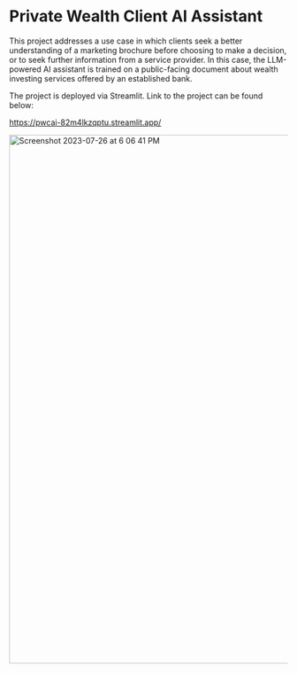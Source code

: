 # Private Wealth Client AI Assistant

This project addresses a use case in which clients seek a better understanding of a marketing brochure before choosing to make a decision, or to seek further information from a service provider. In this case, the LLM-powered AI assistant is trained on a public-facing document about wealth investing services offered by an established bank.

The project is deployed via Streamlit. Link to the project can be found below:

https://pwcai-82m4lkzqptu.streamlit.app/

<img width="954" alt="Screenshot 2023-07-26 at 6 06 41 PM" src="https://github.com/VincentLu91/PrivateWealthClientAI/assets/3411100/c6a7f350-0380-44a5-a894-2cf40dd2cac0">
